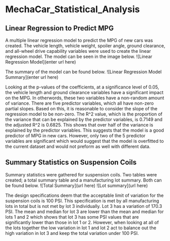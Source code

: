 # MechaCar_Statistical_Analysis
## Linear Regression to Predict MPG
A multiple linear regression model to predict the MPG of new cars was created. The vehicle length, vehicle weight, spoiler angle, ground clearance, and all-wheel drive capability variables were used to create the linear regression model. The model can be seen in the image below.
![Linear Regression Model](enter url here)

The summary of the model can be found below.
![Linear Regression Model Summary](enter url here)

Looking at the p-values of the coefficients, at a significance level of 0.05, the vehicle length and ground clearance variables have a significant impact on the MPG. In otherwords, these two variables have a non-random amount of variance. There are five predictor variables, which all have non-zero partial slopes. Based on this, it is reasonable to consider the slope of the regression model to be non-zero. The R^2 value, which is the proportion of the variance that can be explained by the predictor variables, is 0.7149 and the adjusted R^2 is 0.6825. This shows that over half of the variance is explained by the predictor variables. This suggests that the model is a good predictor of MPG in new cars. However, only two of the 5 predictor variables are significant which would suggest that the model is overfitted to the current dataset and would not preform as well with different data. 

## Summary Statistics on Suspension Coils
Summary statistics were gathered for suspension coils. Two tables were created; a total summary table and a manufacturing lot summary. Both can be found below.
![Total Summary](url here)
![Lot summary](url here)

The design specifications deem that the acceptable limit of variation for the suspension coils is 100 PSI. This specification is met by all manufacturing lots in total but is not met by lot 3 individually. Lot 3 has a variation of 170.3 PSI. The mean and median for lot 3 are lower than the mean and median for lots 1 and 2 which shows that lot 3 has some PSI values that are significantly lower than those in lot 1 or 2. However, when looking at all of the lots together the low variation in lot 1 and lot 2 act to balance out the high variation in lot 3 and keep the total variation under 100 PSI.

